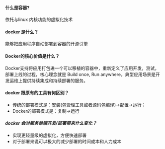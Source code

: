 #### 什么是容器?

依托与linux 内核功能的虚拟化技术

#### docker 是什么？

能够把应用程序自动部署到容器的开源引擎

#### Docker的核心价值是什么？

Docker支持将应用打包进一个可以移植的容器中，重新定义了应用开发，测试，部署上线的过程，核心理念就是 Build once, Run anywhere。典型应用场景是开发运维上提供持续集成和持续部署的服务。

#### docker 跟原有的工具有何区别？

* 传统的部署模式是：安装\(包管理工具或者源码包编译\)-&gt;配置-&gt;运行；
* Docker的部署模式是：复制-&gt;运行

#### _docker 会对服务器端开发/部署带来什么变化？_

* 实现更轻量级的虚拟化，方便快速部署
* 对于部署来说可以极大的减少部署的时间成本和人力成本



